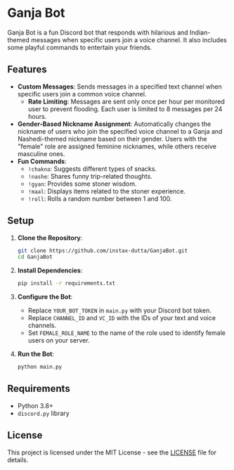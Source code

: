 # Ganja Bot

Ganja Bot is a fun Discord bot that responds with hilarious and Indian-themed messages when specific users join a voice channel. It also includes some playful commands to entertain your friends.

## Features

- **Custom Messages**: Sends messages in a specified text channel when specific users join a common voice channel.
  - **Rate Limiting**: Messages are sent only once per hour per monitored user to prevent flooding. Each user is limited to 8 messages per 24 hours.
- **Gender-Based Nickname Assignment**: Automatically changes the nickname of users who join the specified voice channel to a Ganja and Nashedi-themed nickname based on their gender. Users with the "female" role are assigned feminine nicknames, while others receive masculine ones.
- **Fun Commands**:
  - `!chakna`: Suggests different types of snacks.
  - `!nashe`: Shares funny trip-related thoughts.
  - `!gyan`: Provides some stoner wisdom.
  - `!maal`: Displays items related to the stoner experience.
  - `!roll`: Rolls a random number between 1 and 100.

## Setup

1. **Clone the Repository**:

   ```bash
   git clone https://github.com/instax-dutta/GanjaBot.git
   cd GanjaBot
   ```

2. **Install Dependencies**:

   ```bash
   pip install -r requirements.txt
   ```

3. **Configure the Bot**:
   - Replace `YOUR_BOT_TOKEN` in `main.py` with your Discord bot token.
   - Replace `CHANNEL_ID` and `VC_ID` with the IDs of your text and voice channels.
   - Set `FEMALE_ROLE_NAME` to the name of the role used to identify female users on your server.

4. **Run the Bot**:

   ```bash
   python main.py
   ```

## Requirements

- Python 3.8+
- `discord.py` library

## License

This project is licensed under the MIT License - see the [LICENSE](LICENSE) file for details.
